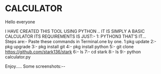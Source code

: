 # CALCULATOR


Hello everyone


I HAVE CREATED THIS TOOL USING PYTHON ..
IT IS SIMPLY A BASIC CALCULATOR 
ITS REQUIREMENTS IS JUST:-
1: PYTHON3 THAT'S IT...
Steps are:- 
Paste these commands in Terminal.one by one.
1:pkg update 
2:- pkg upgrade
3:- pkg install git
4:- pkg install python
5:- git clone https://github.com/stark136/stark
6:- ls
7:- cd stark
8:- ls
9:- python calculator.py



Enjoy.....
Some screenshots:--



